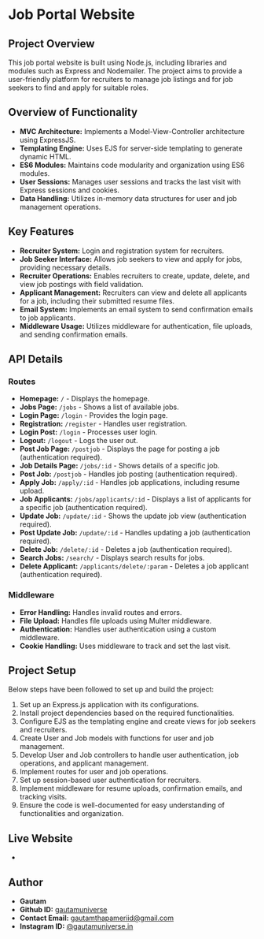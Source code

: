 # Job Portal Website

## Project Overview

This job portal website is built using Node.js, including libraries and modules such as Express and Nodemailer. The project aims to provide a user-friendly platform for recruiters to manage job listings and for job seekers to find and apply for suitable roles.

## Overview of Functionality

- **MVC Architecture:** Implements a Model-View-Controller architecture using ExpressJS.
- **Templating Engine:** Uses EJS for server-side templating to generate dynamic HTML.
- **ES6 Modules:** Maintains code modularity and organization using ES6 modules.
- **User Sessions:** Manages user sessions and tracks the last visit with Express sessions and cookies.
- **Data Handling:** Utilizes in-memory data structures for user and job management operations.

## Key Features

- **Recruiter System:** Login and registration system for recruiters.
- **Job Seeker Interface:** Allows job seekers to view and apply for jobs, providing necessary details.
- **Recruiter Operations:** Enables recruiters to create, update, delete, and view job postings with field validation.
- **Applicant Management:** Recruiters can view and delete all applicants for a job, including their submitted resume files.
- **Email System:** Implements an email system to send confirmation emails to job applicants.
- **Middleware Usage:** Utilizes middleware for authentication, file uploads, and sending confirmation emails.

## API Details

### Routes

- **Homepage:** `/` - Displays the homepage.
- **Jobs Page:** `/jobs` - Shows a list of available jobs.
- **Login Page:** `/login` - Provides the login page.
- **Registration:** `/register` - Handles user registration.
- **Login Post:** `/login` - Processes user login.
- **Logout:** `/logout` - Logs the user out.
- **Post Job Page:** `/postjob` - Displays the page for posting a job (authentication required).
- **Job Details Page:** `/jobs/:id` - Shows details of a specific job.
- **Post Job:** `/postjob` - Handles job posting (authentication required).
- **Apply Job:** `/apply/:id` - Handles job applications, including resume upload.
- **Job Applicants:** `/jobs/applicants/:id` - Displays a list of applicants for a specific job (authentication required).
- **Update Job:** `/update/:id` - Shows the update job view (authentication required).
- **Post Update Job:** `/update/:id` - Handles updating a job (authentication required).
- **Delete Job:** `/delete/:id` - Deletes a job (authentication required).
- **Search Jobs:** `/search/` - Displays search results for jobs.
- **Delete Applicant:** `/applicants/delete/:param` - Deletes a job applicant (authentication required).

### Middleware

- **Error Handling:** Handles invalid routes and errors.
- **File Upload:** Handles file uploads using Multer middleware.
- **Authentication:** Handles user authentication using a custom middleware.
- **Cookie Handling:** Uses middleware to track and set the last visit.

## Project Setup

Below steps have been followed to set up and build the project:

1. Set up an Express.js application with its configurations.
2. Install project dependencies based on the required functionalities.
3. Configure EJS as the templating engine and create views for job seekers and recruiters.
4. Create User and Job models with functions for user and job management.
5. Develop User and Job controllers to handle user authentication, job operations, and applicant management.
6. Implement routes for user and job operations.
7. Set up session-based user authentication for recruiters.
8. Implement middleware for resume uploads, confirmation emails, and tracking visits.
9. Ensure the code is well-documented for easy understanding of functionalities and organization.

## Live Website
- 

## Author

- **Gautam**
- **Github ID:** [gautamuniverse](https://github.com/gautamuniverse)
- **Contact Email:** gautamthapameriid@gmail.com
- **Instagram ID:** [@gautamuniverse.in](https://www.instagram.com/gautamuniverse.in/)
